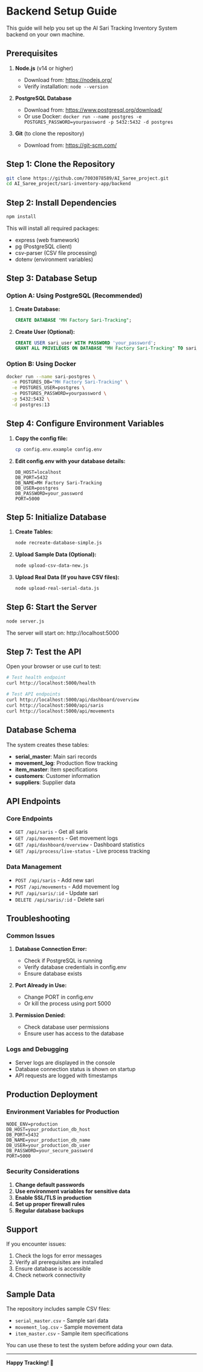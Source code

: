# Backend Setup Guide

This guide will help you set up the AI Sari Tracking Inventory System backend on your own machine.

## Prerequisites

1. **Node.js** (v14 or higher)
   - Download from: https://nodejs.org/
   - Verify installation: `node --version`

2. **PostgreSQL Database**
   - Download from: https://www.postgresql.org/download/
   - Or use Docker: `docker run --name postgres -e POSTGRES_PASSWORD=yourpassword -p 5432:5432 -d postgres`

3. **Git** (to clone the repository)
   - Download from: https://git-scm.com/

## Step 1: Clone the Repository

```bash
git clone https://github.com/7003078589/AI_Saree_project.git
cd AI_Saree_project/sari-inventory-app/backend
```

## Step 2: Install Dependencies

```bash
npm install
```

This will install all required packages:
- express (web framework)
- pg (PostgreSQL client)
- csv-parser (CSV file processing)
- dotenv (environment variables)

## Step 3: Database Setup

### Option A: Using PostgreSQL (Recommended)

1. **Create Database:**
   ```sql
   CREATE DATABASE "MH Factory Sari-Tracking";
   ```

2. **Create User (Optional):**
   ```sql
   CREATE USER sari_user WITH PASSWORD 'your_password';
   GRANT ALL PRIVILEGES ON DATABASE "MH Factory Sari-Tracking" TO sari_user;
   ```

### Option B: Using Docker

```bash
docker run --name sari-postgres \
  -e POSTGRES_DB="MH Factory Sari-Tracking" \
  -e POSTGRES_USER=postgres \
  -e POSTGRES_PASSWORD=yourpassword \
  -p 5432:5432 \
  -d postgres:13
```

## Step 4: Configure Environment Variables

1. **Copy the config file:**
   ```bash
   cp config.env.example config.env
   ```

2. **Edit config.env with your database details:**
   ```env
   DB_HOST=localhost
   DB_PORT=5432
   DB_NAME=MH Factory Sari-Tracking
   DB_USER=postgres
   DB_PASSWORD=your_password
   PORT=5000
   ```

## Step 5: Initialize Database

1. **Create Tables:**
   ```bash
   node recreate-database-simple.js
   ```

2. **Upload Sample Data (Optional):**
   ```bash
   node upload-csv-data-new.js
   ```

3. **Upload Real Data (If you have CSV files):**
   ```bash
   node upload-real-serial-data.js
   ```

## Step 6: Start the Server

```bash
node server.js
```

The server will start on: http://localhost:5000

## Step 7: Test the API

Open your browser or use curl to test:

```bash
# Test health endpoint
curl http://localhost:5000/health

# Test API endpoints
curl http://localhost:5000/api/dashboard/overview
curl http://localhost:5000/api/saris
curl http://localhost:5000/api/movements
```

## Database Schema

The system creates these tables:

- **serial_master**: Main sari records
- **movement_log**: Production flow tracking
- **item_master**: Item specifications
- **customers**: Customer information
- **suppliers**: Supplier data

## API Endpoints

### Core Endpoints
- `GET /api/saris` - Get all saris
- `GET /api/movements` - Get movement logs
- `GET /api/dashboard/overview` - Dashboard statistics
- `GET /api/process/live-status` - Live process tracking

### Data Management
- `POST /api/saris` - Add new sari
- `POST /api/movements` - Add movement log
- `PUT /api/saris/:id` - Update sari
- `DELETE /api/saris/:id` - Delete sari

## Troubleshooting

### Common Issues

1. **Database Connection Error:**
   - Check if PostgreSQL is running
   - Verify database credentials in config.env
   - Ensure database exists

2. **Port Already in Use:**
   - Change PORT in config.env
   - Or kill the process using port 5000

3. **Permission Denied:**
   - Check database user permissions
   - Ensure user has access to the database

### Logs and Debugging

- Server logs are displayed in the console
- Database connection status is shown on startup
- API requests are logged with timestamps

## Production Deployment

### Environment Variables for Production

```env
NODE_ENV=production
DB_HOST=your_production_db_host
DB_PORT=5432
DB_NAME=your_production_db_name
DB_USER=your_production_db_user
DB_PASSWORD=your_secure_password
PORT=5000
```

### Security Considerations

1. **Change default passwords**
2. **Use environment variables for sensitive data**
3. **Enable SSL/TLS in production**
4. **Set up proper firewall rules**
5. **Regular database backups**

## Support

If you encounter issues:

1. Check the logs for error messages
2. Verify all prerequisites are installed
3. Ensure database is accessible
4. Check network connectivity

## Sample Data

The repository includes sample CSV files:
- `serial_master.csv` - Sample sari data
- `movement_log.csv` - Sample movement data
- `item_master.csv` - Sample item specifications

You can use these to test the system before adding your own data.

---

**Happy Tracking! 🎉**

